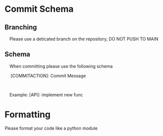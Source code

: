 # Commit Schema

## Branching

    Please use a deticated branch on the repository, DO NOT PUSH TO MAIN



## Schema

    When committing please use the following schema

     [COMMITACTION]: Commit Message

   

    Example: [API]: implement new func


# Formatting
  Please format your code like a python module
  
